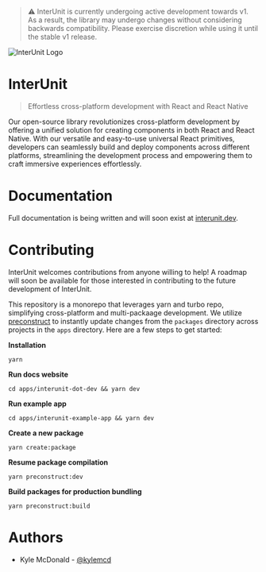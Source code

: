 > :warning: InterUnit is currently undergoing active development towards v1. As a result, the library may undergo changes without considering backwards compatibility. Please exercise discretion while using it until the stable v1 release.

![InterUnit Logo](https://github.com/interunit/ui/assets/29106675/9a79cc13-10ca-4e03-abf8-b82930a48c24)

# InterUnit
> Effortless cross-platform development with React and React Native

Our open-source library revolutionizes cross-platform development by offering a unified solution for creating components in both React and React Native. With our versatile and easy-to-use universal React primitives, developers can seamlessly build and deploy components across different platforms, streamlining the development process and empowering them to craft immersive experiences effortlessly.

# Documentation
Full documentation is being written and will soon exist at [interunit.dev](https://interunit.dev).

# Contributing
InterUnit welcomes contributions from anyone willing to help! A roadmap will soon be available for those interested in contributing to the future development of InterUnit.

This repository is a monorepo that leverages yarn and turbo repo, simplifying cross-platform and multi-packaage development. We utilize [preconstruct](https://preconstruct.tools/) to instantly update changes from the `packages` directory across projects in the `apps` directory. Here are a few steps to get started:

**Installation**
```
yarn
```

**Run docs website**
```
cd apps/interunit-dot-dev && yarn dev
```

**Run example app**
```
cd apps/interunit-example-app && yarn dev
```

**Create a new package**
```
yarn create:package 
```

**Resume package compilation**
```
yarn preconstruct:dev
```

**Build packages for production bundling**
```
yarn preconstruct:build
```

# Authors
- Kyle McDonald - [@kylemcd](https://github.com/kylemcd)
